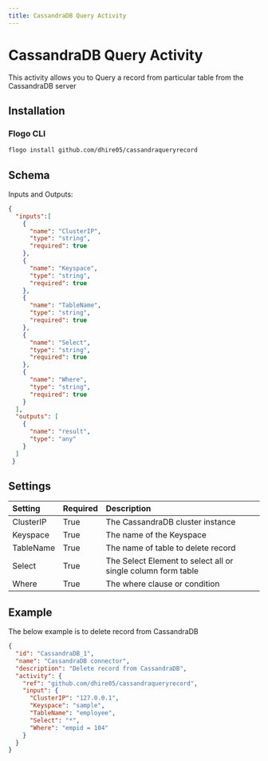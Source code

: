 ```yaml
---
title: CassandraDB Query Activity
---
```


# CassandraDB Query Activity
This activity allows you to Query a record from particular table from the CassandraDB server

## Installation
### Flogo CLI
```bash
flogo install github.com/dhire05/cassandraqueryrecord
```

## Schema
Inputs and Outputs:

```json
{   
  "inputs":[
    {
      "name": "ClusterIP",
      "type": "string",
	  "required": true      
    },
	{
      "name": "Keyspace",
      "type": "string",
      "required": true
    },
	{
      "name": "TableName",
      "type": "string",
      "required": true
    },
	{
      "name": "Select",
      "type": "string",
      "required": true
    },
	{
      "name": "Where",
      "type": "string",
      "required": true
    }
  ],
  "outputs": [
    {
      "name": "result",
      "type": "any"
    }
  ]
 }
```
## Settings
| Setting        | Required | Description |
|:---------------|:---------|:------------|
| ClusterIP      | True     | The CassandraDB cluster instance |         
| Keyspace       | True     | The name of the Keyspace
| TableName      | True     | The name of table to delete record
| Select         | True		| The Select Element to select all or single column form table
| Where          | True     | The where clause or condition |

## Example
The below example is to delete record from CassandraDB

```json
{
  "id": "CassandraDB_1",
  "name": "CassandraDB connector",
  "description": "Delete record from CassandraDB",
  "activity": {
    "ref": "github.com/dhire05/cassandraqueryrecord",
    "input": {
      "ClusterIP": "127.0.0.1",
      "Keyspace": "sample",
      "TableName": "employee",
	  "Select": "*",
      "Where": "empid = 104"      
    }
  }
}
```